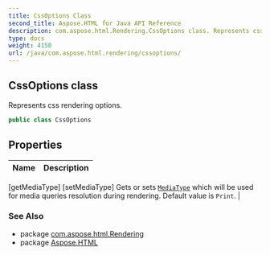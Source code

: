 ```yaml
---
title: CssOptions Class
second_title: Aspose.HTML for Java API Reference
description: com.aspose.html.Rendering.CssOptions class. Represents css rendering options
type: docs
weight: 4150
url: /java/com.aspose.html.rendering/cssoptions/
---
```

## CssOptions class

Represents css rendering options.

```java
public class CssOptions
```

## Properties

| Name | Description |
| --- | --- |
[getMediaType]
[setMediaType] Gets or sets [`MediaType`](../mediatype/) which will be used for media queries resolution during rendering. Default value is `Print`. |

### See Also

* package [com.aspose.html.Rendering](../../com.aspose.html.rendering/)
* package [Aspose.HTML](../../)
